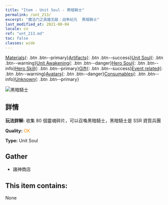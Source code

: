 ```yaml
---
title: "Item - Unit Soul - 黑暗騎士"
permalink: /unt_213/
excerpt: "魔法门之英雄无敌：战争纪元  黑暗騎士"
last_modified_at: 2021-08-04
locale: cn
ref: "unt_213.md"
toc: false
classes: wide
---
```

 [Materials](/ItemsCN/){: .btn .btn--primary}[Artifacts](/ItemsCN/Artifacts/){: .btn .btn--success}[Unit Soul](/ItemsCN/UnitSoul/){: .btn .btn--warning}[Unit Awakening](/ItemsCN/UnitAwakening/){: .btn .btn--danger}[Hero Soul](/ItemsCN/HeroSoul/){: .btn .btn--info}[Hero Skill](/ItemsCN/HeroSkill/){: .btn .btn--primary}[Gift](/ItemsCN/Gift/){: .btn .btn--success}[Event related](/ItemsCN/Events/){: .btn .btn--warning}[Avatars](/ItemsCN/Avatars/){: .btn .btn--danger}[Consumables](/ItemsCN/Consumables/){: .btn .btn--info}[Unknown](/ItemsCN/Unknown/){: .btn .btn--primary}

 ![黑暗騎士](/images/u/ti_siwangqishi.jpg)

## 詳情
 **玩法詳解:** 收集 80 個靈魂碎片，可以召喚黑暗騎士，黑暗騎士是 SSR 資質兵團

 **Quality:** <span style="color: #FF8C00">OK</span>

 **Type:** Unit Soul

## Gather

*    諸神商店 

## This item contains:

  None

